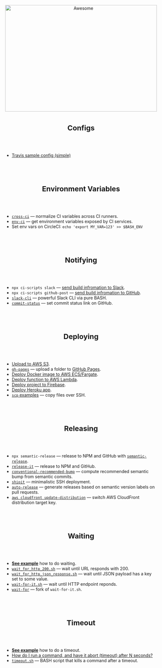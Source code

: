 <div align="center">
<img width="500" height="350" src="https://gitcdn.xyz/repo/sindresorhus/awesome/master/media/logo.svg" alt="Awesome">
</div>

<h1 align="center"><sub>Configs</sub></h1>

<br />
<br />

- [Travis sample config (simple)](./docs/configs/travis-simple.md)

<br />
<br />

<h1 align="center"><sub>Environment Variables</sub></h1>

<br />
<br />

- [`cross-ci`](https://github.com/streamich/cross-ci) &mdash; normalize CI variables across CI runners.
- [`env-ci`](https://github.com/pvdlg/env-ci) &mdash; get environment variables exposed by CI services.
- Set env vars on CircleCI: `echo 'export MY_VAR=123' >> $BASH_ENV`

<br />
<br />

<h1 align="center"><sub>Notifying</sub></h1>

<br />
<br />

- `npx ci-scripts slack` &mdash; [send build infromation to Slack](https://github.com/streamich/ci-scripts/blob/master/docs/slack.md).
- `npx ci-scripts github-post` &mdash; [send build infromation to GitHub](https://github.com/streamich/ci-scripts/blob/master/docs/github-post.md).
- [`slack-cli`](https://github.com/rockymadden/slack-cli) &mdash;  powerful Slack CLI via pure BASH.
- [`commit-status`](https://github.com/taskworld/commit-status) &mdash; set commit status link on GitHub.

<br />
<br />

<h1 align="center"><sub>Deploying</sub></h1>

<br />
<br />

- [Upload to AWS S3](./docs/deploying/S3.md).
- [`gh-pages`](https://github.com/tschaub/gh-pages) &mdash; upload a folder to [GitHub Pages](https://pages.github.com/).
- [Deploy Docker image to AWS ECS/Fargate](./docs/deploying/ECR.md).
- [Deploy function to AWS Lambda](./docs/deploying/Lambda.md).
- [Deploy project to Firebase](./docs/deploying/Firebase.md).
- [Deploy Heroku app](./docs/deploying/Heroku.md).
- [`scp` examples](http://www.hypexr.org/linux_scp_help.php) &mdash; copy files over SSH.

<br />
<br />

<h1 align="center"><sub>Releasing</sub></h1>

<br />
<br />

- `npx semantic-release` &mdash; release to NPM and GitHub with [`semantic-release`](https://github.com/semantic-release/semantic-release).
- [`release-it`](https://github.com/webpro/release-it) &mdash; release to NPM and GitHub.
- [`conventional-recommended-bump`](https://www.npmjs.com/package/conventional-recommended-bump) &mdash; compute recommended semantic bump from semantic commits.
- [`shipit`](https://github.com/sapegin/shipit) &mdash; minimalistic SSH deployment.
- [`auto-release`](https://github.com/intuit/auto-release) &mdash; generate releases based on semantic version labels on pull requests.
- [`aws cloudfront update-distribution`](https://docs.aws.amazon.com/cli/latest/reference/cloudfront/update-distribution.html) &mdash; switch AWS CloudFront distribution target key.

<br />
<br />

<h1 align="center"><sub>Waiting</sub></h1>

<br />
<br />

- [__See example__](./docs/waiting) how to do waiting.
- [`wait_for_http_200.sh`](https://gist.github.com/rgl/f90ff293d56dbb0a1e0f7e7e89a81f42) &mdash; wait until URL responds with 200.
- [`wait_for_http_json_response.sh`](https://gist.github.com/rgl/c2ba64b7e2a5a04d1eb65983995dce76) &mdash; wait until JSON payload has a key set to some value.
- [`wait-for-it.sh`](https://github.com/vishnubob/wait-for-it) &mdash; wait until HTTP endpoint reponds.
- [`wait-for`](https://github.com/eficode/wait-for) &mdash; fork of `wait-for-it.sh`.

<br />
<br />

<h1 align="center"><sub>Timeout</sub></h1>

<br />
<br />

- [__See example__](./docs/timeout) how to do a timeout.
- [How do I run a command, and have it abort (timeout) after N seconds?](http://mywiki.wooledge.org/BashFAQ/068)
- [`timeout.sh`](http://www.shelldorado.com/scripts/cmds/timeout) &mdash; BASH script that kills a command after a timeout.

<br />
<br />
